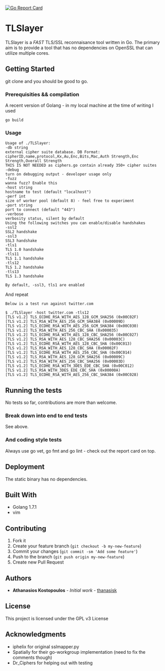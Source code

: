 [![Go Report Card](https://goreportcard.com/badge/github.com/thanasisk/TLSlayer)](https://goreportcard.com/report/github.com/thanasisk/TLSlayer)

# TLSlayer

TLSlayer is a *FAST* TLS/SSL reconnaisance tool written in Go. The primary aim is to provide a tool that has no dependencies on OpenSSL that can utilize multiple cores.

## Getting Started

git clone and you should be good to go.

### Prerequisities && compilation

A recent version of Golang - in my local machine at the time of writing I used

```
go build
```

### Usage

```
Usage of ./TLSlayer:
-db string
external cipher suite database. DB Format: cipherID,name,protocol,Kx,Au,Enc,Bits,Mac,Auth Strength,Enc Strength,Overall Strength
THIS IS NOT NEEDED as ciphers.go contain already 350+ cipher suites
-debug
turn on debugging output - developer usage only
-fuzz
wanna fuzz? Enable this
-host string
hostname to test (default "localhost")
-perf int
size of worker pool (default 8) - feel free to experiment
-port string
port to connect (default "443")
-verbose
verbosity status, silent by default
Using the following switches you can enable/disable handshakes
-ssl2
SSL2 handshake
-ssl3
SSL3 handshake
-tls1
TLS 1.0 handshake
-tls11
TLS 1.1 handshake
-tls12
TLS 1.2 handshake
-tls13
TLS 1.3 handshake

By default, -ssl3, tls1 are enabled
```

And repeat

```
Below is a test run against twitter.com

$ ./TLSlayer -host twitter.com -tls12
[TLS v1.2] TLS_ECDHE_RSA_WITH_AES_128_GCM_SHA256 (0x00C02F)
[TLS v1.2] TLS_RSA_WITH_AES_256_GCM_SHA384 (0x00009D)
[TLS v1.2] TLS_ECDHE_RSA_WITH_AES_256_GCM_SHA384 (0x00C030)
[TLS v1.2] TLS_RSA_WITH_AES_256_CBC_SHA (0x000035)
[TLS v1.2] TLS_ECDHE_RSA_WITH_AES_128_CBC_SHA256 (0x00C027)
[TLS v1.2] TLS_RSA_WITH_AES_128_CBC_SHA256 (0x00003C)
[TLS v1.2] TLS_ECDHE_RSA_WITH_AES_128_CBC_SHA (0x00C013)
[TLS v1.2] TLS_RSA_WITH_AES_128_CBC_SHA (0x00002F)
[TLS v1.2] TLS_ECDHE_RSA_WITH_AES_256_CBC_SHA (0x00C014)
[TLS v1.2] TLS_RSA_WITH_AES_128_GCM_SHA256 (0x00009C)
[TLS v1.2] TLS_RSA_WITH_AES_256_CBC_SHA256 (0x00003D)
[TLS v1.2] TLS_ECDHE_RSA_WITH_3DES_EDE_CBC_SHA (0x00C012)
[TLS v1.2] TLS_RSA_WITH_3DES_EDE_CBC_SHA (0x00000A)
[TLS v1.2] TLS_ECDHE_RSA_WITH_AES_256_CBC_SHA384 (0x00C028)

```


## Running the tests

No tests so far, contributions are more than welcome.

### Break down into end to end tests

See above.

### And coding style tests

Always use go vet, go fmt and go lint - check out the report card on top.

## Deployment

The static binary has no dependencies.

## Built With

* Golang 1.7.1
* vim

## Contributing

1. Fork it 
2. Create your feature branch (`git checkout -b my-new-feature`)
3. Commit your changes (`git commit -sm 'Add some feature'`)
4. Push to the branch (`git push origin my-new-feature`)
5. Create new Pull Request

## Authors

* **Athanasios Kostopoulos** - *Initial work* - [thanasisk](https://github.com/thanasisk)


## License

This project is licensed under the GPL v3 License

## Acknowledgments

* iphelix for original sslmapper.py
* Spatially for their go-workgroup implementation (need to fix the comments though)
* Dr_Ciphers for helping out with testing


